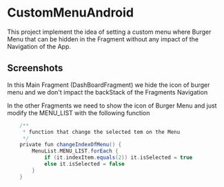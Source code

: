 # CustomMenuAndroid

This project implement the idea of setting a custom menu where Burger Menu that can be hidden in the Fragment without any impact of the Navigation of the App.

## Screenshots

In this Main Fragment (DashBoardFragment) we hide the icon of burger menu and we don't impact the backStack of the Fragments Navigation 


In the other Fragments we need to show the icon of Burger Menu and just modify the MENU_LIST with the following function

```groovy
    /**
     * function that change the selected tem on the Menu
     */
    private fun changeIndexOfMenu() {
        MenuList.MENU_LIST.forEach {
            if (it.indexItem.equals(2)) it.isSelected = true
            else it.isSelected = false
        }
    }
```
